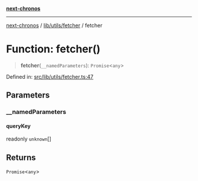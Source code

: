 [**next-chronos**](../../../../README.md)

***

[next-chronos](../../../../README.md) / [lib/utils/fetcher](../README.md) / fetcher

# Function: fetcher()

> **fetcher**(`__namedParameters`): `Promise`\<`any`\>

Defined in: [src/lib/utils/fetcher.ts:47](https://github.com/Bababum95/next-chronos/blob/41860730c8dd12c16699269e1eee86402c8d1a9f/src/lib/utils/fetcher.ts#L47)

## Parameters

### \_\_namedParameters

#### queryKey

readonly `unknown`[]

## Returns

`Promise`\<`any`\>
